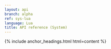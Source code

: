```yaml
---
layout: api
branch: alpha
ref: sys-lua
language: Lua
title: API reference (System)
---
```

{% include anchor_headings.html html=content %}